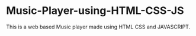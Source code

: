 # Music-Player-using-HTML-CSS-JS
This is a web based Music player made using HTML CSS and JAVASCRIPT.

